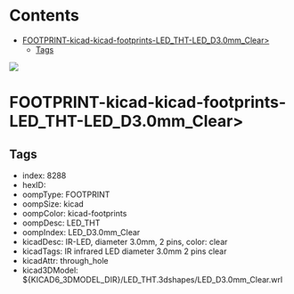 



Contents
========

* [FOOTPRINT-kicad-kicad-footprints-LED_THT-LED_D3.0mm_Clear>](#footprint-kicad-kicad-footprints-led_tht-led_d30mm_clear)
	* [Tags](#tags)
  
![][im]
# FOOTPRINT-kicad-kicad-footprints-LED_THT-LED_D3.0mm_Clear>

## Tags

- index: 8288
- hexID: 
- oompType: FOOTPRINT
- oompSize: kicad
- oompColor: kicad-footprints
- oompDesc: LED_THT
- oompIndex: LED_D3.0mm_Clear
- kicadDesc: IR-LED, diameter 3.0mm, 2 pins, color: clear
- kicadTags: IR infrared LED diameter 3.0mm 2 pins clear
- kicadAttr: through_hole
- kicad3DModel: ${KICAD6_3DMODEL_DIR}/LED_THT.3dshapes/LED_D3.0mm_Clear.wrl



[im]: image.png
